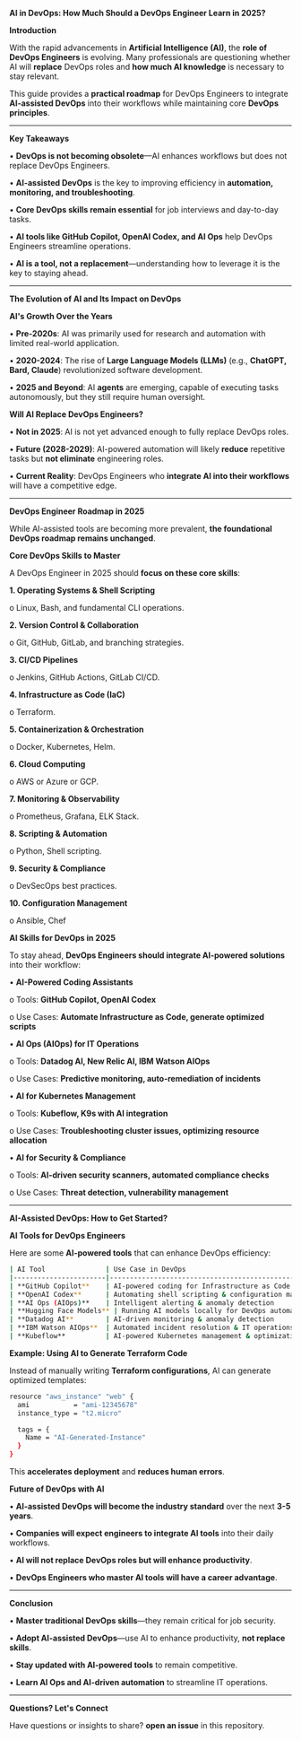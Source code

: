 **AI in DevOps: How Much Should a DevOps Engineer Learn in 2025?**

**Introduction**

With the rapid advancements in **Artificial Intelligence (AI)**, the **role of DevOps Engineers** is evolving. Many professionals are questioning whether AI will **replace** DevOps roles and **how much AI knowledge** is necessary to stay relevant.

This guide provides a **practical roadmap** for DevOps Engineers to integrate **AI-assisted DevOps** into their workflows while maintaining core **DevOps principles**.

---

**Key Takeaways**

•	**DevOps is not becoming obsolete**—AI enhances workflows but does not replace DevOps Engineers.

•	**AI-assisted DevOps** is the key to improving efficiency in **automation, monitoring, and troubleshooting**.

•	**Core DevOps skills remain essential** for job interviews and day-to-day tasks.

•	**AI tools like GitHub Copilot, OpenAI Codex, and AI Ops** help DevOps Engineers streamline operations.

•	**AI is a tool, not a replacement**—understanding how to leverage it is the key to staying ahead.

---

**The Evolution of AI and Its Impact on DevOps**

**AI's Growth Over the Years**

•	**Pre-2020s**: AI was primarily used for research and automation with limited real-world application.

•	**2020-2024**: The rise of **Large Language Models (LLMs)** (e.g., **ChatGPT, Bard, Claude**) revolutionized software development.

•	**2025 and Beyond**: AI **agents** are emerging, capable of executing tasks autonomously, but they still require human oversight.

**Will AI Replace DevOps Engineers?**

•	**Not in 2025**: AI is not yet advanced enough to fully replace DevOps roles.

•	**Future (2028-2029)**: AI-powered automation will likely **reduce** repetitive tasks but **not eliminate** engineering roles.

•	**Current Reality**: DevOps Engineers who **integrate AI into their workflows** will have a competitive edge.

---

**DevOps Engineer Roadmap in 2025**

While AI-assisted tools are becoming more prevalent, **the foundational DevOps roadmap remains unchanged**.

**Core DevOps Skills to Master**

A DevOps Engineer in 2025 should **focus on these core skills**:

**1.	Operating Systems & Shell Scripting**

o	Linux, Bash, and fundamental CLI operations.

**2.	Version Control & Collaboration**

o	Git, GitHub, GitLab, and branching strategies.

**3.	CI/CD Pipelines**

o	Jenkins, GitHub Actions, GitLab CI/CD.

**4.	Infrastructure as Code (IaC)**

o	Terraform.

**5.	Containerization & Orchestration**

o	Docker, Kubernetes, Helm.

**6.	Cloud Computing**

o	AWS or Azure or GCP.

**7.	Monitoring & Observability**

o	Prometheus, Grafana, ELK Stack.

**8.	Scripting & Automation**

o	Python, Shell scripting.

**9.	Security & Compliance**

o	DevSecOps best practices.

**10. Configuration Management**

o Ansible, Chef

**AI Skills for DevOps in 2025**

To stay ahead, **DevOps Engineers should integrate AI-powered solutions** into their workflow:

•	**AI-Powered Coding Assistants**

o	Tools: **GitHub Copilot, OpenAI Codex**

o	Use Cases: **Automate Infrastructure as Code, generate optimized scripts**

•	**AI Ops (AIOps) for IT Operations**

o	Tools: **Datadog AI, New Relic AI, IBM Watson AIOps**

o	Use Cases: **Predictive monitoring, auto-remediation of incidents**

•	**AI for Kubernetes Management**

o	Tools: **Kubeflow, K9s with AI integration**

o	Use Cases: **Troubleshooting cluster issues, optimizing resource allocation**

•	**AI for Security & Compliance**

o	Tools: **AI-driven security scanners, automated compliance checks**

o	Use Cases: **Threat detection, vulnerability management**

---

**AI-Assisted DevOps: How to Get Started?**

**AI Tools for DevOps Engineers**

Here are some **AI-powered tools** that can enhance DevOps efficiency:

```sh
| AI Tool               | Use Case in DevOps                                  |
|-----------------------|----------------------------------------------------|
| **GitHub Copilot**    | AI-powered coding for Infrastructure as Code      |
| **OpenAI Codex**      | Automating shell scripting & configuration management |
| **AI Ops (AIOps)**    | Intelligent alerting & anomaly detection          |
| **Hugging Face Models** | Running AI models locally for DevOps automation |
| **Datadog AI**        | AI-driven monitoring & anomaly detection          |
| **IBM Watson AIOps**  | Automated incident resolution & IT operations    |
| **Kubeflow**          | AI-powered Kubernetes management & optimization   |
```

**Example: Using AI to Generate Terraform Code**

Instead of manually writing **Terraform configurations**, AI can generate optimized templates:

```sh
resource "aws_instance" "web" {
  ami           = "ami-12345678"
  instance_type = "t2.micro"

  tags = {
    Name = "AI-Generated-Instance"
  }
}
```

This **accelerates deployment** and **reduces human errors**.


**Future of DevOps with AI**

•	**AI-assisted DevOps will become the industry standard** over the next **3-5 years**.

•	**Companies will expect engineers to integrate AI tools** into their daily workflows.

•	**AI will not replace DevOps roles but will enhance productivity**.

•	**DevOps Engineers who master AI tools will have a career advantage**.

---

**Conclusion**

•	**Master traditional DevOps skills**—they remain critical for job security.

•	**Adopt AI-assisted DevOps**—use AI to enhance productivity, **not replace skills**.

•	**Stay updated with AI-powered tools** to remain competitive.

•	**Learn AI Ops and AI-driven automation** to streamline IT operations.

---

**Questions? Let's Connect**

Have questions or insights to share? **open an issue** in this repository.
